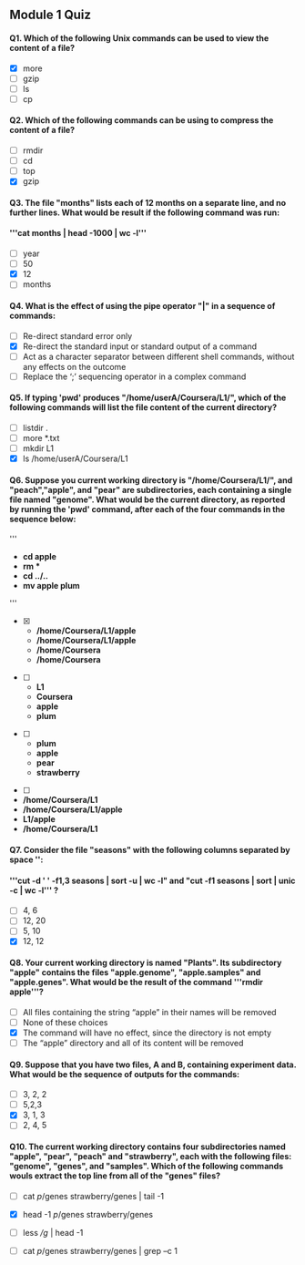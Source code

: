 ## Module 1 Quiz
#### Q1. Which of the following Unix commands can be used to view the content of a file?
- [x] more
- [ ] gzip
- [ ] ls
- [ ] cp
#### Q2. Which of the following commands can be using to compress the content of a file?
- [ ] rmdir
- [ ] cd
- [ ] top
- [x] gzip
#### Q3. The file "months" lists each of 12 months on a separate line, and no further lines. What would be result if the following command was run:
#### '''cat months | head -1000 | wc -l'''
- [ ] year
- [ ] 50
- [x] 12
- [ ] months
#### Q4. What is the effect of using the pipe operator "|" in a sequence of commands:
- [ ] Re-direct standard error only 
- [x] Re-direct the standard input or standard output of a command
- [ ] Act as a character separator between different shell commands, without any effects on the outcome
- [ ] Replace the ‘;’ sequencing operator in a complex command
#### Q5. If typing 'pwd' produces "/home/userA/Coursera/L1/", which of the following commands will list the file content of the current directory?
- [ ] listdir .
- [ ] more *.txt
- [ ] mkdir L1
- [x] ls /home/userA/Coursera/L1
#### Q6. Suppose you current working directory is "/home/Coursera/L1/", and "peach","apple", and "pear" are subdirectories, each containing a single file named "genome". What would be the current directory, as reported by running the 'pwd' command, after each of the four commands in the sequence below:
'''<ul>
  <li><b>cd apple</b></li>
  <li><b>rm *</b></li>
  <li><b>cd ../..</b></li>
  <li><b>mv apple plum</b></li>
</ul>
'''

- [x] <ul>
  <li><b>/home/Coursera/L1/apple</b></li>
  <li><b>/home/Coursera/L1/apple</b></li>
  <li><b>/home/Coursera</b></li>
  <li><b>/home/Coursera</b></li>
</ul>

- [ ] <ul>
  <li><b>L1</b></li>
  <li><b>Coursera</b></li>
  <li><b>apple</b></li>
  <li><b>plum</b></li>
</ul>

- [ ] <ul>
  <li><b>plum</b></li>
  <li><b>apple</b></li>
  <li><b>pear</b></li>
  <li><b>strawberry</b></li>
</ul>

- [ ]  <ul>
  <li><b>/home/Coursera/L1</b></li>
  <li><b>/home/Coursera/L1/apple</b></li>
  <li><b>L1/apple</b></li>
  <li><b>/home/Coursera/L1</b></li>
</ul>

#### Q7. Consider the file "seasons" with the following columns separated by space '':
#### '''cut -d ' ' -f1,3 seasons | sort -u | wc -l" and "cut -f1 seasons | sort | unic -c | wc -l''' ?
- [ ] 4, 6
- [ ] 12, 20
- [ ] 5, 10
- [x] 12, 12

#### Q8. Your current working directory is named "Plants". Its subdirectory "apple" contains the files "apple.genome", "apple.samples" and "apple.genes". What would be the result of the command '''rmdir apple'''?
- [ ] All files containing the string “apple” in their names will be removed
- [ ] None of these choices
- [x] The command will have no effect, since the directory is not empty
- [ ] The “apple” directory and all of its content will be removed

#### Q9. Suppose that you have two files, A and B, containing experiment data. What would be the sequence of outputs for the commands:
- [ ] 3, 2, 2
- [ ] 5,2,3 
- [x] 3, 1, 3
- [ ] 2, 4, 5

#### Q10. The current working directory contains four subdirectories named "apple", "pear", "peach" and "strawberry", each with the following files: "genome", "genes", and "samples". Which of the following commands wouls extract the top line from all of the "genes" files?
- [ ] cat *p*/genes strawberry/genes | tail -1 
- [x] head -1 *p*/genes strawberry/genes
- [ ] less */g* | head -1
- [ ] cat *p*/genes strawberry/genes | grep –c 1 

